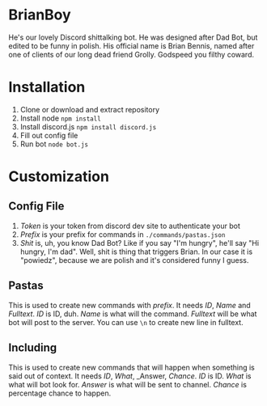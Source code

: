 # BrianBoy
  
  He's our lovely Discord shittalking bot. He was designed after Dad Bot, but edited to be funny in polish.
  His official name is Brian Bennis, named after one of clients of our long dead friend Grolly. Godspeed you filthy coward.
  
# Installation
  
   1. Clone or download and extract repository
   2. Install node ```npm install```
   3. Install discord.js ```npm install discord.js```   
   4. Fill out config file  
   5. Run bot ```node bot.js```
  
# Customization
  ## Config File    
   1. _Token_ is your token from discord dev site to authenticate your bot     
   2. _Prefix_ is your prefix for commands in ```./commands/pastas.json```
   3. _Shit_ is, uh, you know Dad Bot? Like if you say "I'm hungry", he'll say "Hi hungry, I'm dad". Well, shit is thing that triggers Brian. In our case it is "powiedz", because we are polish and it's considered funny I guess.
  ## Pastas
   This is used to create new commands with _prefix_. It needs _ID_, _Name_ and _Fulltext_. _ID_ is ID, duh. _Name_ is what will the command. _Fulltext_ will be what bot will post to the server. You can use ```\n``` to create new line in fulltext.
  ## Including
   This is used to create new commands that will happen when something is said out of context. It needs _ID_, _What_, _Answer, _Chance_. _ID_ is ID. _What_ is what will bot look for. _Answer_ is what will be sent to channel. _Chance_ is percentage chance to happen.
  
